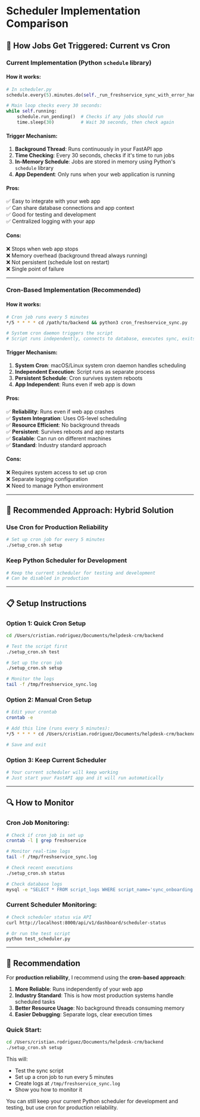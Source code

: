 # Scheduler Implementation Comparison

## 🔄 How Jobs Get Triggered: Current vs Cron

### Current Implementation (Python `schedule` library)

#### How it works:
```python
# In scheduler.py
schedule.every(5).minutes.do(self._run_freshservice_sync_with_error_handling)

# Main loop checks every 30 seconds:
while self.running:
    schedule.run_pending()  # Checks if any jobs should run
    time.sleep(30)          # Wait 30 seconds, then check again
```

#### Trigger Mechanism:
1. **Background Thread**: Runs continuously in your FastAPI app
2. **Time Checking**: Every 30 seconds, checks if it's time to run jobs
3. **In-Memory Schedule**: Jobs are stored in memory using Python's `schedule` library
4. **App Dependent**: Only runs when your web application is running

#### Pros:
✅ Easy to integrate with your web app  
✅ Can share database connections and app context  
✅ Good for testing and development  
✅ Centralized logging with your app  

#### Cons:
❌ Stops when web app stops  
❌ Memory overhead (background thread always running)  
❌ Not persistent (schedule lost on restart)  
❌ Single point of failure  

---

### Cron-Based Implementation (Recommended)

#### How it works:
```bash
# Cron job runs every 5 minutes
*/5 * * * * cd /path/to/backend && python3 cron_freshservice_sync.py

# System cron daemon triggers the script
# Script runs independently, connects to database, executes sync, exits
```

#### Trigger Mechanism:
1. **System Cron**: macOS/Linux system cron daemon handles scheduling
2. **Independent Execution**: Script runs as separate process
3. **Persistent Schedule**: Cron survives system reboots
4. **App Independent**: Runs even if web app is down

#### Pros:
✅ **Reliability**: Runs even if web app crashes  
✅ **System Integration**: Uses OS-level scheduling  
✅ **Resource Efficient**: No background threads  
✅ **Persistent**: Survives reboots and app restarts  
✅ **Scalable**: Can run on different machines  
✅ **Standard**: Industry standard approach  

#### Cons:
❌ Requires system access to set up cron  
❌ Separate logging configuration  
❌ Need to manage Python environment  

---

## 🚀 Recommended Approach: Hybrid Solution

### Use Cron for Production Reliability
```bash
# Set up cron job for every 5 minutes
./setup_cron.sh setup
```

### Keep Python Scheduler for Development
```python
# Keep the current scheduler for testing and development
# Can be disabled in production
```

---

## 📋 Setup Instructions

### Option 1: Quick Cron Setup
```bash
cd /Users/cristian.rodriguez/Documents/helpdesk-crm/backend

# Test the script first
./setup_cron.sh test

# Set up the cron job
./setup_cron.sh setup

# Monitor the logs
tail -f /tmp/freshservice_sync.log
```

### Option 2: Manual Cron Setup
```bash
# Edit your crontab
crontab -e

# Add this line (runs every 5 minutes):
*/5 * * * * cd /Users/cristian.rodriguez/Documents/helpdesk-crm/backend && python3 cron_freshservice_sync.py >> /tmp/freshservice_sync.log 2>&1

# Save and exit
```

### Option 3: Keep Current Scheduler
```python
# Your current scheduler will keep working
# Just start your FastAPI app and it will run automatically
```

---

## 🔍 How to Monitor

### Cron Job Monitoring:
```bash
# Check if cron job is set up
crontab -l | grep freshservice

# Monitor real-time logs
tail -f /tmp/freshservice_sync.log

# Check recent executions
./setup_cron.sh status

# Check database logs
mysql -e "SELECT * FROM script_logs WHERE script_name='sync_onboarding' ORDER BY created_at DESC LIMIT 10;"
```

### Current Scheduler Monitoring:
```bash
# Check scheduler status via API
curl http://localhost:8000/api/v1/dashboard/scheduler-status

# Or run the test script
python test_scheduler.py
```

---

## 🎯 Recommendation

For **production reliability**, I recommend using the **cron-based approach**:

1. **More Reliable**: Runs independently of your web app
2. **Industry Standard**: This is how most production systems handle scheduled tasks
3. **Better Resource Usage**: No background threads consuming memory
4. **Easier Debugging**: Separate logs, clear execution times

### Quick Start:
```bash
cd /Users/cristian.rodriguez/Documents/helpdesk-crm/backend
./setup_cron.sh setup
```

This will:
- Test the sync script
- Set up a cron job to run every 5 minutes
- Create logs at `/tmp/freshservice_sync.log`
- Show you how to monitor it

You can still keep your current Python scheduler for development and testing, but use cron for production reliability.

